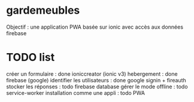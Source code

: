 # gardemeubles
Objectif : une application PWA basée sur ionic avec accès aux données firebase

# TODO list
créer un formulaire : done          ioniccreator (ionic v3)
hebergement : done                  firebase (google)
identifier les utilisateurs : done  google signin + fireauth
stocker les réponses : todo         firebase database
gérer le mode offline : todo        service-worker
installation comme une appli : todo PWA
